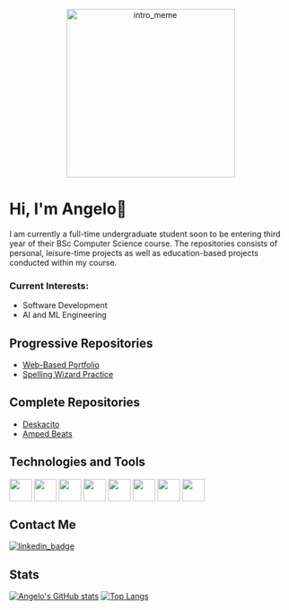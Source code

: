 <p align="center">
  <img src="https://media1.tenor.com/m/0JSNngGvy4wAAAAC/i-love-computers-it.gif" alt="intro_meme" width="300">
</p>

# Hi, I'm Angelo👋
I am currently a full-time undergraduate student soon to be entering third year of their BSc Computer Science course. The repositories consists of personal, leisure-time projects as well as education-based projects conducted within my course.
### Current Interests:
 - Software Development
 - AI and ML Engineering

## Progressive Repositories
- [Web-Based Portfolio](https://github.com/Ninjangelo/Ninjangelo.github.io)
- [Spelling Wizard Practice](https://github.com/Ninjangelo/Spelling-Wizard-Practice)

## Complete Repositories
- [Deskacito](https://github.com/Ninjangelo/Team_Deskacito_2023-24)
- [Amped Beats](https://github.com/Ninjangelo/Amped_Beats_Website)

## Technologies and Tools
<a href="URL_REDIRECT" target="blank"><img align="center" src="https://cdn.jsdelivr.net/gh/devicons/devicon@latest/icons/vscode/vscode-original.svg" height="40" /></a>
<a href="URL_REDIRECT" target="blank"><img align="center" src="https://cdn.jsdelivr.net/gh/devicons/devicon@latest/icons/python/python-original.svg" height="40" /></a>
<a href="URL_REDIRECT" target="blank"><img align="center" src="https://cdn.jsdelivr.net/gh/devicons/devicon@latest/icons/cplusplus/cplusplus-original.svg" height="40" /></a>
<a href="URL_REDIRECT" target="blank"><img align="center" src="https://cdn.jsdelivr.net/gh/devicons/devicon@latest/icons/java/java-original.svg" height="40" /></a>
<a href="URL_REDIRECT" target="blank"><img align="center" src="https://cdn.jsdelivr.net/gh/devicons/devicon@latest/icons/php/php-original.svg" height="40" /></a>
<a href="URL_REDIRECT" target="blank"><img align="center" src="https://cdn.jsdelivr.net/gh/devicons/devicon@latest/icons/mysql/mysql-original.svg" height="40" /></a>
<a href="URL_REDIRECT" target="blank"><img align="center" src="https://cdn.jsdelivr.net/gh/devicons/devicon@latest/icons/html5/html5-original.svg" height="40" /></a>
<a href="URL_REDIRECT" target="blank"><img align="center" src="https://cdn.jsdelivr.net/gh/devicons/devicon@latest/icons/css3/css3-original.svg" height="40" /></a>

## Contact Me
<a href="https://www.linkedin.com/in/angelo-luis-lagdameo/"/><img src="https://img.shields.io/badge/LinkedIn-0077B5?style=for-the-badge&logo=linkedin&logoColor=white" alt="linkedin_badge"/></a>

## Stats
[![Angelo's GitHub stats](https://github-readme-stats.vercel.app/api?username=Ninjangelo)](https://github.com/anuraghazra/github-readme-stats)
[![Top Langs](https://github-readme-stats.vercel.app/api/top-langs/?username=Ninjangelo&layout=donut)](https://github.com/anuraghazra/github-readme-stats)


<!---
Ninjangelo/Ninjangelo is a ✨ special ✨ repository because its `README.md` (this file) appears on your GitHub profile.
You can click the Preview link to take a look at your changes.
--->
